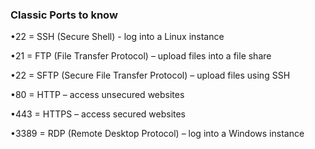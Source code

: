 ### Classic Ports to know

•22 = SSH (Secure Shell) - log into a Linux instance 

•21 = FTP (File Transfer Protocol) – upload files into a file share

•22 = SFTP (Secure File Transfer Protocol) – upload files using SSH

•80 = HTTP – access unsecured websites

•443 = HTTPS – access secured websites

•3389 = RDP (Remote Desktop Protocol) – log into a Windows instance